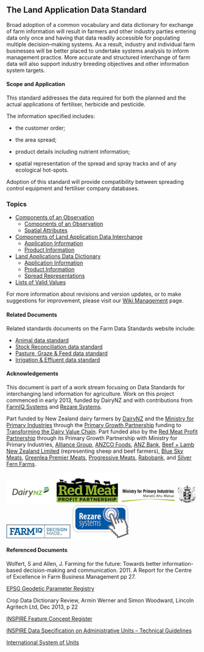 ## The Land Application Data Standard

Broad adoption of a common vocabulary and data dictionary for exchange of farm information will result in farmers and other industry parties entering data only once and having that data readily accessible for populating multiple decision–making systems. As a result, industry and individual farm businesses will be better placed to undertake systems analysis to inform management practice. More accurate and structured interchange of farm data will also support industry breeding objectives and other information system targets.

#### Scope and Application

This standard addresses the data required for both the planned and the actual applications of fertiliser, herbicide and pesticide.

The information specified includes:

* the customer order;

* the area spread;

* product details including nutrient information;

* spatial representation of the spread and spray tracks and of any ecological hot-spots. 

Adoption of this standard will provide compatibility between spreading control equipment and fertiliser company databases.

### Topics

* [Components of an Observation](LADS_Components_of_an_Observation.md)
  * [Components of an Observation](LADS_Components_of_an_Observation.md#Location-Identification)
  * [Spatial Attributes](dLADS_Components_of_an_Observation.md#Spatial-Attributes)
* [Components of Land Application Data Interchange](LADS_Components-of-Land-Application-Data-Interchange.md)
  * [Application Information](LADS_Components-of-Land-Application-Data-Interchange.md#Application-Information)
  * [Product Information](LADS_Components-of-Land-Application-Data-Interchange.md#Product-Information)
* [Land Applications Data Dictionary](LADS_Land-Applications-Data-Dictionary.md)
  * [Application Information](LADS_Components-of-Land-Application-Data-Interchange.md#Application-Information)
  * [Product Information](LADS_Components-of-Land-Application-Data-Interchange.md#Product-Information)
  * [Spread Representations](LADS_Components-of-Land-Application-Data-Interchange.md#Spread-Representations)
* [Lists of Valid Values](LADS_Lists-of-Valid-Values.md)

For more information about revisions and version updates, or to make suggestions for improvement, please visit our [Wiki Management](LADS_Wiki-Management.md) page.

#### Related Documents

Related standards documents on the Farm Data Standards website include:

* [Animal data standard](https://github.com/Datalinker-Org/Farm-Data-Standards/blob/master/Animal%20Data%20Standards/README.md)
* [Stock Reconciliation data standard](https://github.com/Datalinker-Org/Farm-Data-Standards/blob/master/Stock%20Reconciliation/README.md)
* [Pasture, Graze & Feed data standard](https://github.com/Datalinker-Org/Farm-Data-Standards/blob/master/Pasture%20Graze%20and%20Feed/README.md)
* [Irrigation & Effluent data standard](https://github.com/Datalinker-Org/Farm-Data-Standards/blob/master/Irrigation%20and%20Effluent/README.md)


#### Acknowledgements

This document is part of a work stream focusing on Data Standards for interchanging land information for agriculture. Work on this project commenced in early 2013, funded by DairyNZ and with contributions from [FarmIQ Systems](https://farmiq.co.nz/) and [Rezare Systems](https://www.rezare.co.nz/). 

Part funded by New Zealand dairy farmers by [DairyNZ](https://www.dairynz.co.nz/) and the [Ministry for Primary Industries](https://www.mpi.govt.nz/) through the [Primary Growth Partnership](https://www.mpi.govt.nz/funding-and-programmes/sustainable-food-and-fibre-futures/primary-growth-partnership/) funding to [Transforming the Dairy Value Chain](https://www.mpi.govt.nz/funding-and-programmes/sustainable-food-and-fibre-futures/primary-growth-partnership/completed-pgp-programmes/transforming-the-dairy-value-chain/). Part funded also by the [Red Meat Profit Partnership](https://www.rmpp.co.nz/) through its Primary Growth Partnership with Ministry for Primary Industries, [Alliance Group](https://www.alliance.co.nz/), [ANZCO Foods](https://anzcofoods.com/), [ANZ Bank](https://www.anz.com.au/personal/), [Beef + Lamb New Zealand Limited](https://beeflambnz.com/) (representing sheep and beef farmers), [Blue Sky Meats](https://bluesky.co.nz/), [Greenlea Premier Meats](https://www.greenlea.co.nz/), [Progressive Meats](https://www.progressivemeats.co.nz/), [Rabobank](https://www.rabobank.com/), and [Silver Fern Farms](https://www.silverfernfarms.com/). 

![DairyNZLogo](https://github.com/Datalinker-Org/Farm-Data-Standards/blob/master/Images/DairyNZ.png)
![RMPPLogo](https://github.com/Datalinker-Org/Farm-Data-Standards/blob/master/Images/RMPP.png)
![MPILogo](https://github.com/Datalinker-Org/Farm-Data-Standards/blob/master/Images/MPI.png)
![FARMIQLogo](https://github.com/Datalinker-Org/Farm-Data-Standards/blob/master/Images/FarmIQ.png)
![RezareSystemsLogo](https://github.com/Datalinker-Org/Farm-Data-Standards/blob/master/Images/RezareSystems.png)

#### Referenced Documents

Wolfert, S and Allen, J. Farming for the future: Towards better information-based decision-making and communication. 2011. A Report for the Centre of Excellence in Farm Business Management pp 27.

[EPSG Geodetic Parameter Registry](http://www.epsg-registry.org/)

Crop Data Dictionary Review, Armin Werner and Simon Woodward, Lincoln Agritech Ltd, Dec 2013, p 22

[INSPIRE Feature Concept Register](http://inspire.ec.europa.eu/featureconcept)

[INSPIRE Data Specification on Administrative Units – Technical Guidelines](https://inspire.ec.europa.eu/id/document/tg/au)

[International System of Units](https://en.wikipedia.org/wiki/International_System_of_Units)
